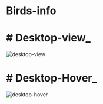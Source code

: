 # Birds-info
# # Desktop-view_
![desktop-view](https://user-images.githubusercontent.com/89683890/147588707-ff432083-64ce-4e35-af15-0300e410b4f8.png)
# # Desktop-Hover_
![desktop-hover](https://user-images.githubusercontent.com/89683890/147589172-52d9e30f-d0c4-4844-b0f6-f089299b19fe.png)
